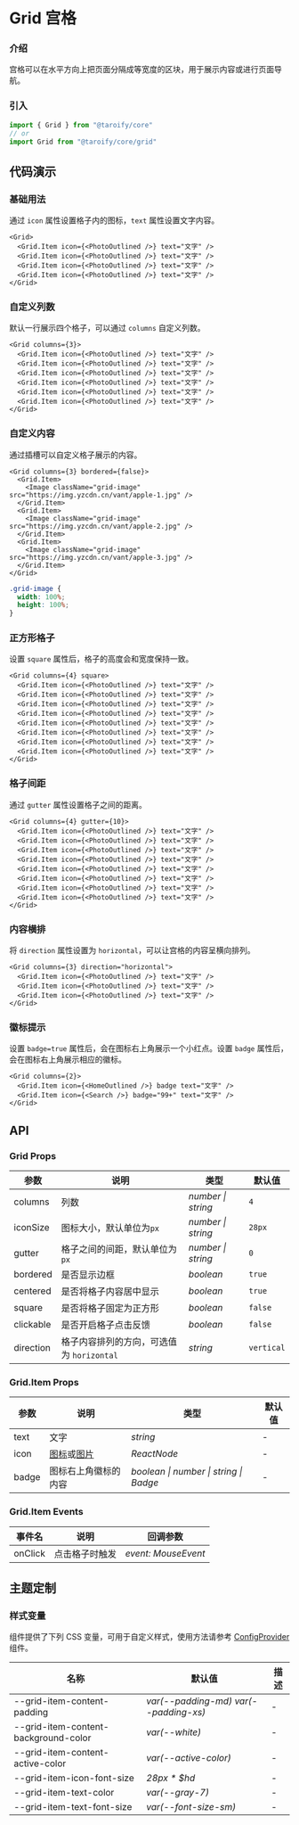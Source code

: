 # Grid 宫格

### 介绍

宫格可以在水平方向上把页面分隔成等宽度的区块，用于展示内容或进行页面导航。

### 引入

```ts
import { Grid } from "@taroify/core"
// or
import Grid from "@taroify/core/grid"
```

## 代码演示

### 基础用法

通过 `icon` 属性设置格子内的图标，`text` 属性设置文字内容。

```tsx
<Grid>
  <Grid.Item icon={<PhotoOutlined />} text="文字" />
  <Grid.Item icon={<PhotoOutlined />} text="文字" />
  <Grid.Item icon={<PhotoOutlined />} text="文字" />
  <Grid.Item icon={<PhotoOutlined />} text="文字" />
</Grid>
```

### 自定义列数

默认一行展示四个格子，可以通过 `columns` 自定义列数。

```tsx
<Grid columns={3}>
  <Grid.Item icon={<PhotoOutlined />} text="文字" />
  <Grid.Item icon={<PhotoOutlined />} text="文字" />
  <Grid.Item icon={<PhotoOutlined />} text="文字" />
  <Grid.Item icon={<PhotoOutlined />} text="文字" />
  <Grid.Item icon={<PhotoOutlined />} text="文字" />
  <Grid.Item icon={<PhotoOutlined />} text="文字" />
</Grid>
```

### 自定义内容

通过插槽可以自定义格子展示的内容。

```tsx
<Grid columns={3} bordered={false}>
  <Grid.Item>
    <Image className="grid-image" src="https://img.yzcdn.cn/vant/apple-1.jpg" />
  </Grid.Item>
  <Grid.Item>
    <Image className="grid-image" src="https://img.yzcdn.cn/vant/apple-2.jpg" />
  </Grid.Item>
  <Grid.Item>
    <Image className="grid-image" src="https://img.yzcdn.cn/vant/apple-3.jpg" />
  </Grid.Item>
</Grid>
```

```scss
.grid-image {
  width: 100%;
  height: 100%;
}
```

### 正方形格子

设置 `square` 属性后，格子的高度会和宽度保持一致。

```tsx
<Grid columns={4} square>
  <Grid.Item icon={<PhotoOutlined />} text="文字" />
  <Grid.Item icon={<PhotoOutlined />} text="文字" />
  <Grid.Item icon={<PhotoOutlined />} text="文字" />
  <Grid.Item icon={<PhotoOutlined />} text="文字" />
  <Grid.Item icon={<PhotoOutlined />} text="文字" />
  <Grid.Item icon={<PhotoOutlined />} text="文字" />
  <Grid.Item icon={<PhotoOutlined />} text="文字" />
  <Grid.Item icon={<PhotoOutlined />} text="文字" />
</Grid>
```

### 格子间距

通过 `gutter` 属性设置格子之间的距离。

```tsx
<Grid columns={4} gutter={10}>
  <Grid.Item icon={<PhotoOutlined />} text="文字" />
  <Grid.Item icon={<PhotoOutlined />} text="文字" />
  <Grid.Item icon={<PhotoOutlined />} text="文字" />
  <Grid.Item icon={<PhotoOutlined />} text="文字" />
  <Grid.Item icon={<PhotoOutlined />} text="文字" />
  <Grid.Item icon={<PhotoOutlined />} text="文字" />
  <Grid.Item icon={<PhotoOutlined />} text="文字" />
  <Grid.Item icon={<PhotoOutlined />} text="文字" />
</Grid>
```

### 内容横排

将 `direction` 属性设置为 `horizontal`，可以让宫格的内容呈横向排列。

```tsx
<Grid columns={3} direction="horizontal">
  <Grid.Item icon={<PhotoOutlined />} text="文字" />
  <Grid.Item icon={<PhotoOutlined />} text="文字" />
  <Grid.Item icon={<PhotoOutlined />} text="文字" />
</Grid>
```

### 徽标提示

设置 `badge=true` 属性后，会在图标右上角展示一个小红点。设置 `badge` 属性后，会在图标右上角展示相应的徽标。

```tsx
<Grid columns={2}>
  <Grid.Item icon={<HomeOutlined />} badge text="文字" />
  <Grid.Item icon={<Search />} badge="99+" text="文字" />
</Grid>
```

## API

### Grid Props

| 参数 | 说明 | 类型 | 默认值 |
| --- | --- | --- | --- |
| columns | 列数 | _number \| string_ | `4` |
| iconSize | 图标大小，默认单位为`px` | _number \| string_ | `28px` |
| gutter | 格子之间的间距，默认单位为`px` | _number \| string_ | `0` |
| bordered | 是否显示边框 | _boolean_ | `true` |
| centered | 是否将格子内容居中显示 | _boolean_ | `true` |
| square | 是否将格子固定为正方形 | _boolean_ | `false` |
| clickable | 是否开启格子点击反馈 | _boolean_ | `false` |
| direction | 格子内容排列的方向，可选值为 `horizontal` | _string_ | `vertical` |

### Grid.Item Props

| 参数 | 说明 | 类型 | 默认值 |
| --- | --- | --- | --- |
| text | 文字 | _string_ | - |
| icon | [图标](/components/icon)或[图片](/components/image) | _ReactNode_ | - |
| badge | 图标右上角徽标的内容 | _boolean \| number \| string \| Badge_ | - |

### Grid.Item Events

| 事件名     | 说明      | 回调参数                |
|---------|---------|---------------------|
| onClick | 点击格子时触发 | _event: MouseEvent_ |

## 主题定制

### 样式变量

组件提供了下列 CSS 变量，可用于自定义样式，使用方法请参考 [ConfigProvider](/components/config-provider/) 组件。

| 名称                                   | 默认值                                   | 描述  |
|--------------------------------------|---------------------------------------|-----|
| --grid-item-content-padding          | _var(--padding-md) var(--padding-xs)_ | -   |
| --grid-item-content-background-color | _var(--white)_                        | -   |
| --grid-item-content-active-color     | _var(--active-color)_                 | -   |
| --grid-item-icon-font-size           | _28px * $hd_                          | -   |
| --grid-item-text-color               | _var(--gray-7)_                       | -   |
| --grid-item-text-font-size           | _var(--font-size-sm)_                 | -   |
